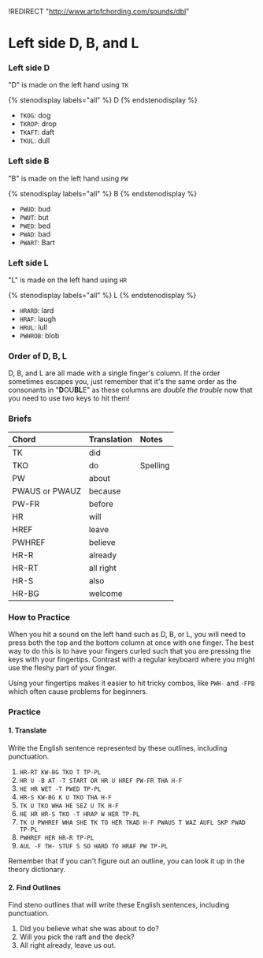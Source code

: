 !REDIRECT "http://www.artofchording.com/sounds/dbl"

# Left side D, B, and L

### Left side D

"D" is made on the left hand using `TK`

{% stenodisplay labels="all" %}
D
{% endstenodisplay %}

* `TKOG`: dog
* `TKROP`: drop
* `TKAFT`: daft
* `TKUL`: dull

### Left side B

"B" is made on the left hand using `PW`

{% stenodisplay labels="all" %}
B
{% endstenodisplay %}

* `PWUD`: bud
* `PWUT`: but
* `PWED`: bed
* `PWAD`: bad
* `PWART`: Bart

### Left side L

"L" is made on the left hand using `HR`

{% stenodisplay labels="all" %}
L
{% endstenodisplay %}

* `HRARD`: lard
* `HRAF`: laugh
* `HRUL`: lull
* `PWHROB`: blob

### Order of D, B, L

D, B, and L are all made with a single finger's column. If the order sometimes escapes you, just remember that it's the same order as the consonants in "**D**OU**BL**E" as these columns are _double the trouble_ now that you need to use two keys to hit them!

### Briefs

| Chord          | Translation | Notes     |
|:---------------|:------------|:----------|
| TK             | did         |           |
| TKO            | do          | Spelling  |
| PW             | about       |           |
| PWAUS or PWAUZ | because     |           |
| PW-FR          | before      |           |
| HR             | will        |           |
| HREF           | leave       |           |
| PWHREF         | believe     |           |
| HR-R           | already     |           |
| HR-RT          | all right   |           |
| HR-S           | also        |           |
| HR-BG          | welcome     |           |

### How to Practice

When you hit a sound on the left hand such as D, B, or L, you will need to press both the top and the bottom column at once with one finger. The best way to do this is to have your fingers curled such that you are pressing the keys with your fingertips. Contrast with a regular keyboard where you might use the fleshy part of your finger.

Using your fingertips makes it easier to hit tricky combos, like `PWH-` and `-FPB` which often cause problems for beginners.

### Practice

#### 1. Translate

Write the English sentence represented by these outlines, including punctuation.

1. `HR-RT KW-BG TKO T TP-PL`
2. `HR U -B AT -T START OR HR U HREF PW-FR THA H-F`
3. `HE HR WET -T PWED TP-PL`
4. `HR-S KW-BG K U TKO THA H-F`
5. `TK U TKO WHA HE SEZ U TK H-F`
6. `HE HR HR-S TKO -T HRAP W HER TP-PL`
7. `TK U PWHREF WHA SHE TK TO HER TKAD H-F PWAUS T WAZ AUFL SKP PWAD TP-PL`
8. `PWHREF HER HR-R TP-PL`
9. `AUL -F TH- STUF S SO HARD TO HRAF PW TP-PL`

Remember that if you can't figure out an outline, you can look it up in the theory dictionary.

#### 2. Find Outlines

Find steno outlines that will write these English sentences, including punctuation.

1. Did you believe what she was about to do?
2. Will you pick the raft and the deck?
3. All right already, leave us out.
